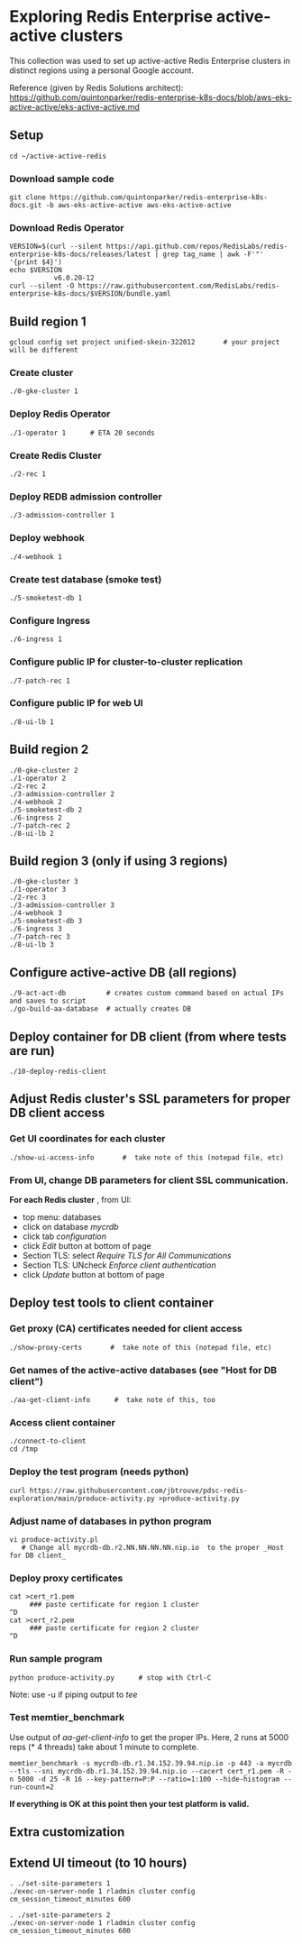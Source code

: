 # Exploring Redis Enterprise active-active clusters
This collection was used to set up active-active Redis Enterprise clusters in distinct regions using a personal Google account.

Reference (given by Redis Solutions architect): https://github.com/quintonparker/redis-enterprise-k8s-docs/blob/aws-eks-active-active/eks-active-active.md

## Setup 

    cd ~/active-active-redis

### Download sample code
    git clone https://github.com/quintonparker/redis-enterprise-k8s-docs.git -b aws-eks-active-active aws-eks-active-active

### Download Redis Operator
    VERSION=$(curl --silent https://api.github.com/repos/RedisLabs/redis-enterprise-k8s-docs/releases/latest | grep tag_name | awk -F'"' '{print $4}')
    echo $VERSION
               v6.0.20-12
    curl --silent -O https://raw.githubusercontent.com/RedisLabs/redis-enterprise-k8s-docs/$VERSION/bundle.yaml
## Build region 1

    gcloud config set project unified-skein-322012       # your project will be different

### Create cluster
    ./0-gke-cluster 1

### Deploy Redis Operator
    ./1-operator 1		# ETA 20 seconds

### Create Redis Cluster
    ./2-rec 1

### Deploy REDB admission controller
    ./3-admission-controller 1

### Deploy webhook
    ./4-webhook 1

### Create test database (smoke test)
    ./5-smoketest-db 1

### Configure Ingress
    ./6-ingress 1

### Configure public IP for cluster-to-cluster replication
    ./7-patch-rec 1

### Configure public IP for web UI
    ./8-ui-lb 1

## Build region 2

    ./0-gke-cluster 2
    ./1-operator 2
    ./2-rec 2
    ./3-admission-controller 2
    ./4-webhook 2
    ./5-smoketest-db 2
    ./6-ingress 2
    ./7-patch-rec 2
    ./8-ui-lb 2
## Build region 3 (only if using 3 regions)

    ./0-gke-cluster 3
    ./1-operator 3
    ./2-rec 3
    ./3-admission-controller 3
    ./4-webhook 3
    ./5-smoketest-db 3
    ./6-ingress 3
    ./7-patch-rec 3
    ./8-ui-lb 3
## Configure active-active DB (all regions)

    ./9-act-act-db          # creates custom command based on actual IPs and saves to script
    ./go-build-aa-database  # actually creates DB

## Deploy container for DB client (from where tests are run)

    ./10-deploy-redis-client

## Adjust Redis cluster's SSL parameters for proper DB client access
### Get UI coordinates for each cluster
    ./show-ui-access-info       #  take note of this (notepad file, etc)
### From UI, change DB parameters for client SSL communication. 
**For each Redis cluster** , from UI:
- top menu: databases
- click on database _mycrdb_
- click tab _configuration_
- click _Edit_ button at bottom of page
- Section TLS: select _Require TLS for All Communications_
- Section TLS: UNcheck _Enforce client authentication_
- click _Update_ button at bottom of page

## Deploy test tools to client container
### Get proxy (CA) certificates needed for client access
    ./show-proxy-certs       #  take note of this (notepad file, etc)
### Get names of the active-active databases (see "Host for DB client")
    ./aa-get-client-info      #  take note of this, too

### Access client container
    ./connect-to-client
    cd /tmp

### Deploy the test program (needs python)
    curl https://raw.githubusercontent.com/jbtrouve/pdsc-redis-exploration/main/produce-activity.py >produce-activity.py

### Adjust name of databases in python program
    vi produce-activity.pl
       # Change all mycrdb-db.r2.NN.NN.NN.NN.nip.io  to the proper _Host for DB client_

### Deploy proxy certificates
    cat >cert_r1.pem
         ### paste certificate for region 1 cluster
    ^D
    cat >cert_r2.pem
         ### paste certificate for region 2 cluster
    ^D

### Run sample program 
    python produce-activity.py      # stop with Ctrl-C
Note: use -u if piping output to _tee_ 

### Test memtier_benchmark
Use output of *aa-get-client-info* to get the proper IPs.  Here, 2 runs at 5000 reps (* 4 threads) take about 1 minute to complete.

    memtier_benchmark -s mycrdb-db.r1.34.152.39.94.nip.io -p 443 -a mycrdb --tls --sni mycrdb-db.r1.34.152.39.94.nip.io --cacert cert_r1.pem -R -n 5000 -d 25 -R 16 --key-pattern=P:P --ratio=1:100 --hide-histogram --run-count=2

**If everything is OK at this point then your test platform is valid.**

## Extra customization

## Extend UI timeout (to 10 hours)
    . ./set-site-parameters 1
    ./exec-on-server-node 1 rladmin cluster config cm_session_timeout_minutes 600

    . ./set-site-parameters 2
    ./exec-on-server-node 1 rladmin cluster config cm_session_timeout_minutes 600

